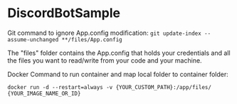 # DiscordBotSample

Git command to ignore App.config modification: ```git update-index --assume-unchanged **/files/App.config```

The "files" folder contains the App.config that holds your credentials and all the files you want to read/write from your code and your machine.

Docker Command to run container and map local folder to container folder:

```docker run -d --restart=always -v {YOUR_CUSTOM_PATH}:/app/files/ {YOUR_IMAGE_NAME_OR_ID}```

